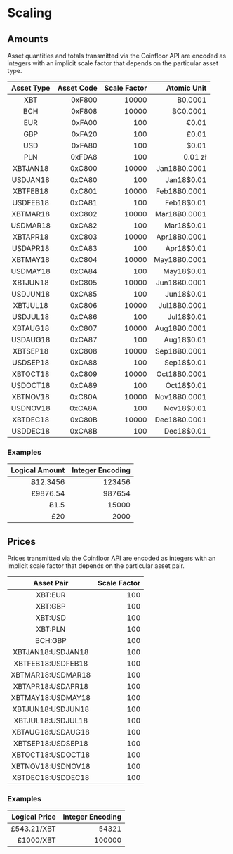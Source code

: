 # Scaling


## Amounts

Asset quantities and totals transmitted via the Coinfloor API are encoded as integers with an implicit scale factor that depends on the particular asset type.

| Asset Type | Asset Code | Scale Factor |  Atomic Unit |
|:----------:|-----------:|-------------:|-------------:|
|     XBT    |     0xF800 |        10000 |      Ƀ0.0001 |
|     BCH    |     0xF808 |        10000 |     ɃC0.0001 |
|     EUR    |     0xFA00 |          100 |        €0.01 |
|     GBP    |     0xFA20 |          100 |        £0.01 |
|     USD    |     0xFA80 |          100 |        $0.01 |
|     PLN    |     0xFDA8 |          100 |      0.01 zł |
|  XBTJAN18  |     0xC800 |        10000 | Jan18Ƀ0.0001 |
|  USDJAN18  |     0xCA80 |          100 |   Jan18$0.01 |
|  XBTFEB18  |     0xC801 |        10000 | Feb18Ƀ0.0001 |
|  USDFEB18  |     0xCA81 |          100 |   Feb18$0.01 |
|  XBTMAR18  |     0xC802 |        10000 | Mar18Ƀ0.0001 |
|  USDMAR18  |     0xCA82 |          100 |   Mar18$0.01 |
|  XBTAPR18  |     0xC803 |        10000 | Apr18Ƀ0.0001 |
|  USDAPR18  |     0xCA83 |          100 |   Apr18$0.01 |
|  XBTMAY18  |     0xC804 |        10000 | May18Ƀ0.0001 |
|  USDMAY18  |     0xCA84 |          100 |   May18$0.01 |
|  XBTJUN18  |     0xC805 |        10000 | Jun18Ƀ0.0001 |
|  USDJUN18  |     0xCA85 |          100 |   Jun18$0.01 |
|  XBTJUL18  |     0xC806 |        10000 | Jul18Ƀ0.0001 |
|  USDJUL18  |     0xCA86 |          100 |   Jul18$0.01 |
|  XBTAUG18  |     0xC807 |        10000 | Aug18Ƀ0.0001 |
|  USDAUG18  |     0xCA87 |          100 |   Aug18$0.01 |
|  XBTSEP18  |     0xC808 |        10000 | Sep18Ƀ0.0001 |
|  USDSEP18  |     0xCA88 |          100 |   Sep18$0.01 |
|  XBTOCT18  |     0xC809 |        10000 | Oct18Ƀ0.0001 |
|  USDOCT18  |     0xCA89 |          100 |   Oct18$0.01 |
|  XBTNOV18  |     0xC80A |        10000 | Nov18Ƀ0.0001 |
|  USDNOV18  |     0xCA8A |          100 |   Nov18$0.01 |
|  XBTDEC18  |     0xC80B |        10000 | Dec18Ƀ0.0001 |
|  USDDEC18  |     0xCA8B |          100 |   Dec18$0.01 |

### Examples

| Logical Amount | Integer Encoding |
|---------------:|-----------------:|
|       Ƀ12.3456 |           123456 |
|       £9876.54 |           987654 |
|           Ƀ1.5 |            15000 |
|            £20 |             2000 |


## Prices

Prices transmitted via the Coinfloor API are encoded as integers with an implicit scale factor that depends on the particular asset pair.

|    Asset Pair     | Scale Factor |
|:-----------------:|-------------:|
|      XBT:EUR      |          100 |
|      XBT:GBP      |          100 |
|      XBT:USD      |          100 |
|      XBT:PLN      |          100 |
|      BCH:GBP      |          100 |
| XBTJAN18:USDJAN18 |          100 |
| XBTFEB18:USDFEB18 |          100 |
| XBTMAR18:USDMAR18 |          100 |
| XBTAPR18:USDAPR18 |          100 |
| XBTMAY18:USDMAY18 |          100 |
| XBTJUN18:USDJUN18 |          100 |
| XBTJUL18:USDJUL18 |          100 |
| XBTAUG18:USDAUG18 |          100 |
| XBTSEP18:USDSEP18 |          100 |
| XBTOCT18:USDOCT18 |          100 |
| XBTNOV18:USDNOV18 |          100 |
| XBTDEC18:USDDEC18 |          100 |

### Examples

| Logical Price | Integer Encoding |
|--------------:|-----------------:|
|   £543.21/XBT |            54321 |
|     £1000/XBT |           100000 |
